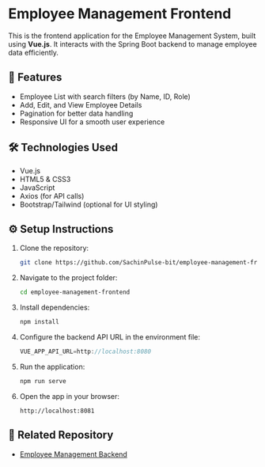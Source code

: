 # Employee Management Frontend

This is the frontend application for the Employee Management System, built using **Vue.js**. It interacts with the Spring Boot backend to manage employee data efficiently.

## 🎯 Features
- Employee List with search filters (by Name, ID, Role)
- Add, Edit, and View Employee Details
- Pagination for better data handling
- Responsive UI for a smooth user experience

## 🛠️ Technologies Used
- Vue.js
- HTML5 & CSS3
- JavaScript
- Axios (for API calls)
- Bootstrap/Tailwind (optional for UI styling)

## ⚙️ Setup Instructions
1. Clone the repository:
   ```bash
   git clone https://github.com/SachinPulse-bit/employee-management-frontend.git
   ```
2. Navigate to the project folder:
   ```bash
   cd employee-management-frontend
   ```
3. Install dependencies:
   ```bash
   npm install
   ```
4. Configure the backend API URL in the environment file:
   ```javascript
   VUE_APP_API_URL=http://localhost:8080
   ```
5. Run the application:
   ```bash
   npm run serve
   ```
6. Open the app in your browser:
   ```
   http://localhost:8081
   ```

## 🔗 Related Repository
- [Employee Management Backend](https://github.com/SachinPulse-bit/employee-management-service.git)
